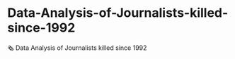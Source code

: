 # Data-Analysis-of-Journalists-killed-since-1992
:newspaper_roll: Data Analysis of Journalists killed since 1992
